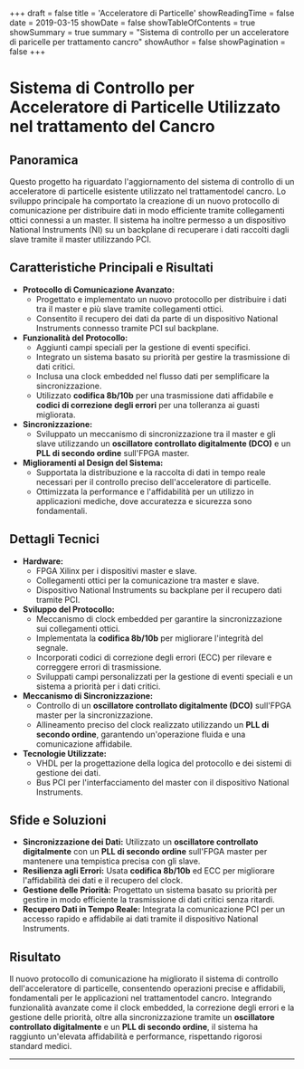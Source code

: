 +++
draft = false
title = 'Acceleratore di Particelle'
showReadingTime = false
date =  2019-03-15
showDate = false
showTableOfContents = true
showSummary = true
summary = "Sistema di controllo per un acceleratore di paricelle per trattamento cancro"
showAuthor = false
showPagination =  false
+++

# Sistema di Controllo per Acceleratore di Particelle Utilizzato nel trattamento del Cancro

## Panoramica
Questo progetto ha riguardato l'aggiornamento del sistema di controllo di un acceleratore di particelle esistente utilizzato nel trattamentodel cancro. Lo sviluppo principale ha comportato la creazione di un nuovo protocollo di comunicazione per distribuire dati in modo efficiente tramite collegamenti ottici connessi a un master. Il sistema ha inoltre permesso a un dispositivo National Instruments (NI) su un backplane di recuperare i dati raccolti dagli slave tramite il master utilizzando PCI.

## Caratteristiche Principali e Risultati
- **Protocollo di Comunicazione Avanzato:**
  - Progettato e implementato un nuovo protocollo per distribuire i dati tra il master e più slave tramite collegamenti ottici.
  - Consentito il recupero dei dati da parte di un dispositivo National Instruments connesso tramite PCI sul backplane.
- **Funzionalità del Protocollo:**
  - Aggiunti campi speciali per la gestione di eventi specifici.
  - Integrato un sistema basato su priorità per gestire la trasmissione di dati critici.
  - Inclusa una clock embedded nel flusso dati per semplificare la sincronizzazione.
  - Utilizzato **codifica 8b/10b** per una trasmissione dati affidabile e **codici di correzione degli errori** per una tolleranza ai guasti migliorata.
- **Sincronizzazione:**
  - Sviluppato un meccanismo di sincronizzazione tra il master e gli slave utilizzando un **oscillatore controllato digitalmente (DCO)** e un **PLL di secondo ordine** sull'FPGA master.
- **Miglioramenti al Design del Sistema:**
  - Supportata la distribuzione e la raccolta di dati in tempo reale necessari per il controllo preciso dell'acceleratore di particelle.
  - Ottimizzata la performance e l'affidabilità per un utilizzo in applicazioni mediche, dove accuratezza e sicurezza sono fondamentali.

## Dettagli Tecnici
- **Hardware:**
  - FPGA Xilinx per i dispositivi master e slave.
  - Collegamenti ottici per la comunicazione tra master e slave.
  - Dispositivo National Instruments su backplane per il recupero dati tramite PCI.
- **Sviluppo del Protocollo:**
  - Meccanismo di clock embedded per garantire la sincronizzazione sui collegamenti ottici.
  - Implementata la **codifica 8b/10b** per migliorare l'integrità del segnale.
  - Incorporati codici di correzione degli errori (ECC) per rilevare e correggere errori di trasmissione.
  - Sviluppati campi personalizzati per la gestione di eventi speciali e un sistema a priorità per i dati critici.
- **Meccanismo di Sincronizzazione:**
  - Controllo di un **oscillatore controllato digitalmente (DCO)** sull'FPGA master per la sincronizzazione.
  - Allineamento preciso del clock realizzato utilizzando un **PLL di secondo ordine**, garantendo un'operazione fluida e una comunicazione affidabile.
- **Tecnologie Utilizzate:**
  - VHDL per la progettazione della logica del protocollo e dei sistemi di gestione dei dati.
  - Bus PCI per l'interfacciamento del master con il dispositivo National Instruments.

## Sfide e Soluzioni
- **Sincronizzazione dei Dati:** Utilizzato un **oscillatore controllato digitalmente** con un **PLL di secondo ordine** sull'FPGA master per mantenere una tempistica precisa con gli slave.
- **Resilienza agli Errori:** Usata **codifica 8b/10b** ed ECC per migliorare l'affidabilità dei dati e il recupero del clock.
- **Gestione delle Priorità:** Progettato un sistema basato su priorità per gestire in modo efficiente la trasmissione di dati critici senza ritardi.
- **Recupero Dati in Tempo Reale:** Integrata la comunicazione PCI per un accesso rapido e affidabile ai dati tramite il dispositivo National Instruments.

## Risultato
Il nuovo protocollo di comunicazione ha migliorato il sistema di controllo dell'acceleratore di particelle, consentendo operazioni precise e affidabili, fondamentali per le applicazioni nel trattamentodel cancro. Integrando funzionalità avanzate come il clock embedded, la correzione degli errori e la gestione delle priorità, oltre alla sincronizzazione tramite un **oscillatore controllato digitalmente** e un **PLL di secondo ordine**, il sistema ha raggiunto un'elevata affidabilità e performance, rispettando rigorosi standard medici.

---
